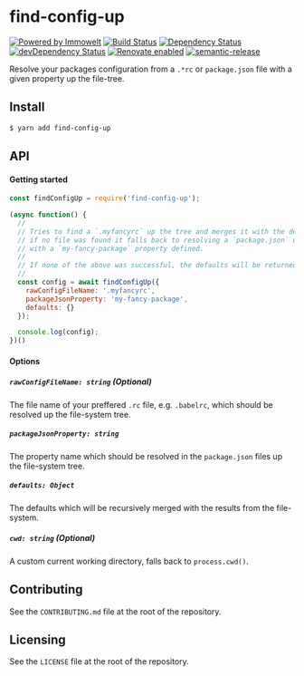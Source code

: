 # find-config-up

[![Powered by Immowelt](https://img.shields.io/badge/powered%20by-immowelt-yellow.svg?colorB=ffb200)](https://stackshare.io/immowelt-group/)
[![Build Status](https://travis-ci.org/ImmoweltGroup/find-config-up.svg?branch=master)](https://travis-ci.org/ImmoweltGroup/find-config-up)
[![Dependency Status](https://david-dm.org/ImmoweltGroup/find-config-up.svg)](https://david-dm.org/ImmoweltGroup/find-config-up)
[![devDependency Status](https://david-dm.org/ImmoweltGroup/find-config-up/dev-status.svg)](https://david-dm.org/ImmoweltGroup/find-config-up#info=devDependencies&view=table)
[![Renovate enabled](https://img.shields.io/badge/renovate-enabled-brightgreen.svg)](https://renovateapp.com/)
[![semantic-release](https://img.shields.io/badge/%20%20%F0%9F%93%A6%F0%9F%9A%80-semantic--release-e10079.svg)](https://github.com/semantic-release/semantic-release)

Resolve your packages configuration from a `.*rc` or `package.json` file with a given property up the file-tree.

## Install

```sh
$ yarn add find-config-up
```

## API

#### Getting started

```js
const findConfigUp = require('find-config-up');

(async function() {
  //
  // Tries to find a `.myfancyrc` up the tree and merges it with the defaults,
  // if no file was found it falls back to resolving a `package.json` up the tree
  // with a `my-fancy-package` property defined.
  //
  // If none of the above was successful, the defaults will be returned.
  //
  const config = await findConfigUp({
    rawConfigFileName: '.myfancyrc',
    packageJsonProperty: 'my-fancy-package',
    defaults: {}
  });

  console.log(config);
})()
```

#### Options

##### `rawConfigFileName: string` (Optional)

The file name of your preffered `.rc` file, e.g. `.babelrc`, which should be resolved up the file-system tree.

##### `packageJsonProperty: string`

The property name which should be resolved in the `package.json` files up the file-system tree.

##### `defaults: Object`

The defaults which will be recursively merged with the results from the file-system.

##### `cwd: string` (Optional)

A custom current working directory, falls back to `process.cwd()`.

## Contributing

See the `CONTRIBUTING.md` file at the root of the repository.

## Licensing

See the `LICENSE` file at the root of the repository.
